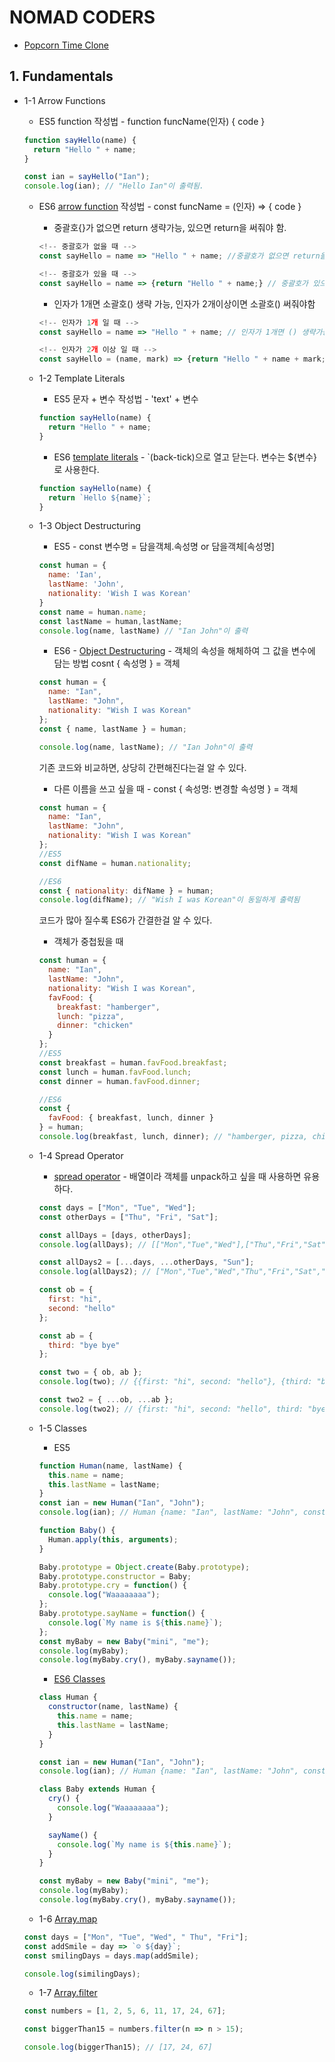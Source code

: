 # NOMAD CODERS

- [Popcorn Time Clone](https://academy.nomadcoders.co/p/react-for-beginners)

## 1. Fundamentals

- 1-1 Arrow Functions

  - ES5 function 작성법 - function funcName(인자) { code }

  ```javascript
  function sayHello(name) {
    return "Hello " + name;
  }

  const ian = sayHello("Ian");
  console.log(ian); // "Hello Ian"이 출력됨.
  ```

  - ES6 [arrow function](https://developer.mozilla.org/en-US/docs/Web/JavaScript/Reference/Functions/Arrow_functions) 작성법 - const funcName = (인자) => { code }

    - 중괄호{}가 없으면 return 생략가능, 있으면 return을 써줘야 함.

    ```javascript
    <!-- 중괄호가 없을 때 -->
    const sayHello = name => "Hello " + name; //중괄호가 없으면 return을 생략 할 수 있다.

    <!-- 중괄호가 있을 때 -->
    const sayHello = name => {return "Hello " + name;} // 중괄호가 있으면 return을 써줘야 한다.
    ```

    - 인자가 1개면 소괄호() 생략 가능, 인자가 2개이상이면 소괄호() 써줘야함

    ```javascript
    <!-- 인자가 1개 일 때 -->
    const sayHello = name => "Hello " + name; // 인자가 1개면 () 생략가능

    <!-- 인자가 2개 이상 일 때 -->
    const sayHello = (name, mark) => {return "Hello " + name + mark;} //인자가 2개이상이면 인자를 ()로 감싸줘야한다.
    ```

  - 1-2 Template Literals

    - ES5 문자 + 변수 작성법 - 'text' + 변수

    ```javascript
    function sayHello(name) {
      return "Hello " + name;
    }
    ```

    - ES6 [template literals](https://developer.mozilla.org/en-US/docs/Web/JavaScript/Reference/Template_literals) - `(back-tick)으로 열고 닫는다. 변수는 \${변수}로 사용한다.

    ```javascript
    function sayHello(name) {
      return `Hello ${name}`;
    }
    ```

  - 1-3 Object Destructuring

    - ES5 - const 변수명 = 담을객체.속성명 or 담을객체[속성명]

    ```javascript
    const human = {
      name: 'Ian',
      lastName: 'John',
      nationality: 'Wish I was Korean'
    }
    const name = human.name;
    const lastName = human,lastName;
    console.log(name, lastName) // "Ian John"이 출력
    ```

    - ES6 - [Object Destructuring](https://developer.mozilla.org/ko/docs/Web/JavaScript/Reference/Operators/Destructuring_assignment) - 객체의 속성을 해체하여 그 값을 변수에 담는 방법
      cosnt { 속성명 } = 객체

    ```javascript
    const human = {
      name: "Ian",
      lastName: "John",
      nationality: "Wish I was Korean"
    };
    const { name, lastName } = human;

    console.log(name, lastName); // "Ian John"이 출력
    ```

    기존 코드와 비교하면, 상당히 간편해진다는걸 알 수 있다.

    - 다른 이름을 쓰고 싶을 때 - const { 속성명: 변경할 속성명 } = 객체

    ```javascript
    const human = {
      name: "Ian",
      lastName: "John",
      nationality: "Wish I was Korean"
    };
    //ES5
    const difName = human.nationality;

    //ES6
    const { nationality: difName } = human;
    console.log(difName); // "Wish I was Korean"이 동일하게 출력됨
    ```

    코드가 많아 질수록 ES6가 간결한걸 알 수 있다.

    - 객체가 중첩됬을 때

    ```javascript
    const human = {
      name: "Ian",
      lastName: "John",
      nationality: "Wish I was Korean",
      favFood: {
        breakfast: "hamberger",
        lunch: "pizza",
        dinner: "chicken"
      }
    };
    //ES5
    const breakfast = human.favFood.breakfast;
    const lunch = human.favFood.lunch;
    const dinner = human.favFood.dinner;

    //ES6
    const {
      favFood: { breakfast, lunch, dinner }
    } = human;
    console.log(breakfast, lunch, dinner); // "hamberger, pizza, chicken"이 동일하게 출력됨
    ```

  - 1-4 Spread Operator

    - [spread operator](https://developer.mozilla.org/en-US/docs/Web/JavaScript/Reference/Operators/Spread_syntax) - 배열이라 객체를 unpack하고 싶을 때 사용하면 유용하다.

    ```javascript
    const days = ["Mon", "Tue", "Wed"];
    const otherDays = ["Thu", "Fri", "Sat"];

    const allDays = [days, otherDays];
    console.log(allDays); // [["Mon","Tue","Wed"],["Thu","Fri","Sat"]] 출력

    const allDays2 = [...days, ...otherDays, "Sun"];
    console.log(allDays2); // ["Mon","Tue","Wed","Thu","Fri","Sat","Sun"] 출력

    const ob = {
      first: "hi",
      second: "hello"
    };

    const ab = {
      third: "bye bye"
    };

    const two = { ob, ab };
    console.log(two); // {{first: "hi", second: "hello"}, {third: "bye bye"}} 출력

    const two2 = { ...ob, ...ab };
    console.log(two2); // {first: "hi", second: "hello", third: "bye bye"}
    ```

  - 1-5 Classes

    - ES5

    ```javascript
    function Human(name, lastName) {
      this.name = name;
      this.lastName = lastName;
    }
    const ian = new Human("Ian", "John");
    console.log(ian); // Human {name: "Ian", lastName: "John", constructor: Object} 출력

    function Baby() {
      Human.apply(this, arguments);
    }

    Baby.prototype = Object.create(Baby.prototype);
    Baby.prototype.constructor = Baby;
    Baby.prototype.cry = function() {
      console.log("Waaaaaaaa");
    };
    Baby.prototype.sayName = function() {
      console.log(`My name is ${this.name}`);
    };
    const myBaby = new Baby("mini", "me");
    console.log(myBaby);
    console.log(myBaby.cry(), myBaby.sayname());
    ```

    - [ES6 Classes](https://developer.mozilla.org/en-US/docs/Web/JavaScript/Reference/Classes)

    ```javascript
    class Human {
      constructor(name, lastName) {
        this.name = name;
        this.lastName = lastName;
      }
    }

    const ian = new Human("Ian", "John");
    console.log(ian); // Human {name: "Ian", lastName: "John", constructor: Object} 출력

    class Baby extends Human {
      cry() {
        console.log("Waaaaaaaa");
      }

      sayName() {
        console.log(`My name is ${this.name}`);
      }
    }

    const myBaby = new Baby("mini", "me");
    console.log(myBaby);
    console.log(myBaby.cry(), myBaby.sayname());
    ```

  * 1-6 [Array.map](https://developer.mozilla.org/en-US/docs/Web/JavaScript/Reference/Global_Objects/Array/map)

  ```javascript
  const days = ["Mon", "Tue", "Wed", " Thu", "Fri"];
  const addSmile = day => `☺️ ${day}`;
  const smilingDays = days.map(addSmile);

  console.log(similingDays);
  ```

  - 1-7 [Array.filter](https://developer.mozilla.org/en-US/docs/Web/JavaScript/Reference/Global_Objects/Array/filter)

  ```javascript
  const numbers = [1, 2, 5, 6, 11, 17, 24, 67];

  const biggerThan15 = numbers.filter(n => n > 15);

  console.log(biggerThan15); // [17, 24, 67]
  ```
